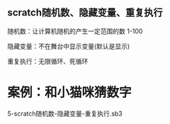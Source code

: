 ## scratch随机数、隐藏变量、重复执行

随机数：让计算机随机的产生一定范围的数 1-100

隐藏变量：不在舞台中显示变量(默认是显示)

重复执行：无限循环、死循环



# 案例：和小猫咪猜数字

5-scratch随机数-隐藏变量-重复执行.sb3